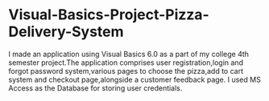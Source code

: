 # Visual-Basics-Project-Pizza-Delivery-System
I made an application using Visual Basics 6.0 as a part of my college 4th semester project.The application comprises user registration,login and forgot password system,various pages to choose the pizza,add to cart system and checkout page,alongside a customer feedback page. I used MS Access as the Database for storing user credentials.

